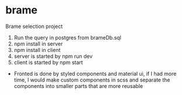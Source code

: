 # brame
Brame selection project

1. Run the query in postgres from brameDb.sql
2. npm install in server
3. npm install in client 
4. server is started by npm run dev
5. client is started by npm start

- Fronted is done by styled components and material ui, if I had more time, I would make custom components in scss and separate the components into smaller parts that are more reusable